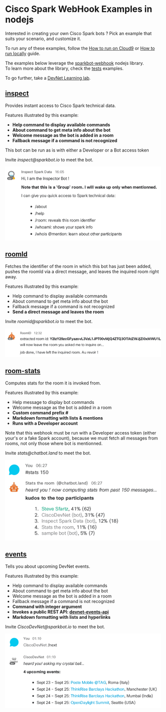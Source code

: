 # Cisco Spark WebHook Examples in nodejs

Interested in creating your own Cisco Spark bots ? Pick an example that suits your scenario, and customize it.

To run any of these examples, follow the [How to run on Cloud9](docs/HowToRunOnCloud9.md) or [How to run locally](docs/HowToRegisterOnSpark.md) guide.

The examples below leverage the [sparkbot-webhook](sparkbot) nodejs library.  
To learn more about the library, check the [tests](tests/README.md) examples.

To go further, take a [DevNet Learning lab](https://learninglabs.cisco.com/labs).



## [inspect](examples/inspector.js)

Provides instant access to Cisco Spark technical data.

Features illustrated by this example:
- **Help command to display available commands**
- **About command to get meta info about the bot**
- **Welcome message as the bot is added in a room**
- **Fallback message if a command is not recognized**

This bot can be run as is with either a Developer or a Bot access token 

Invite _inspect@sparkbot.io_ to meet the bot.

![](docs/img/bot-inspect-welcome.png)



## [roomId](examples/roomid-phantom.js)

Fetches the identifier of the room in which this bot has just been added, 
pushes the roomId via a direct message, and leaves the inquired room right away.

Features illustrated by this example:
- Help command to display available commands
- About command to get meta info about the bot
- Fallback message if a command is not recognized
- **Send a direct message and leaves the room**

Invite _roomid@sparkbot.io_ to meet the bot.

![](docs/img/bot-roomId.png)



## [room-stats](examples/room-stats.js)

Computes stats for the room it is invoked from. 

Features illustrated by this example:
- Help message to display bot commands
- Welcome message as the bot is added in a room
- **Custom command prefix #**
- **Markdown formatting with lists & mentions**
- **Runs with a Developer account**

Note that this webhook must be run with a Developer access token (either your's or a fake Spark account), because we must fetch all messages from rooms, not only those where bot is mentionned.

Invite _stats@chatbot.land_ to meet the bot.

![](docs/img/bot-room-stats.png)



## [events](examples/devnet/bot.js)

Tells you about upcoming DevNet events.

Features illustrated by this example:
- Help command to display available commands
- About command to get meta info about the bot
- Welcome message as the bot is added in a room
- Fallback message if a command is not recognized
- **Command with integer argument** 
- **Invokes a public REST API: [devnet-events-api](https://devnet-events-api.herokuapp.com/api/v1/events?limit=100)**
- **Markdown formatting with lists and hyperlinks**

Invite _CiscoDevNet@sparkbot.io_ to meet the bot.

![](docs/img/bot-ciscodevnet-next.png)

